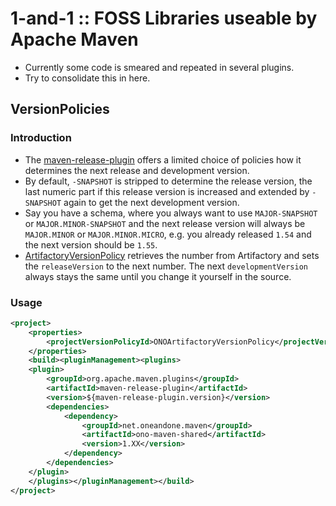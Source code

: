 # 1-and-1 :: FOSS Libraries useable by Apache Maven

* Currently some code is smeared and repeated in several plugins.
* Try to consolidate this in here.

## VersionPolicies

### Introduction

* The [maven-release-plugin][maven-release-plugin] offers a limited choice of policies how it determines
  the next release and development version.
* By default, `-SNAPSHOT` is stripped to determine the release version, the last numeric part if this release version
  is increased and extended by `-SNAPSHOT` again to get the next development version.
* Say you have a schema, where you always want to use `MAJOR-SNAPSHOT` or `MAJOR.MINOR-SNAPSHOT` and the next release
  version will always be `MAJOR.MINOR` or `MAJOR.MINOR.MICRO`, e.g. you already released `1.54` and the next version
  should be `1.55`.
* [ArtifactoryVersionPolicy](src/main/java/net/oneandone/maven/shared/versionpolicies/ArtifactoryVersionPolicy.java)
  retrieves the number from Artifactory and sets the `releaseVersion` to the next number. The next 
  `developmentVersion` always stays the same until you change it yourself in the source. 

### Usage 

```xml
<project>
    <properties>
        <projectVersionPolicyId>ONOArtifactoryVersionPolicy</projectVersionPolicyId>
    </properties>
    <build><pluginManagement><plugins>
    <plugin>
        <groupId>org.apache.maven.plugins</groupId>
        <artifactId>maven-release-plugin</artifactId>
        <version>${maven-release-plugin.version}</version>
        <dependencies>
            <dependency>
                <groupId>net.oneandone.maven</groupId>
                <artifactId>ono-maven-shared</artifactId>
                <version>1.XX</version>
            </dependency>
        </dependencies>
    </plugin>
    </plugins></pluginManagement></build>
</project>
```

[maven-release-plugin]: http://maven.apache.org/maven-release/maven-release-plugin/prepare-mojo.html#projectVersionPolicyId